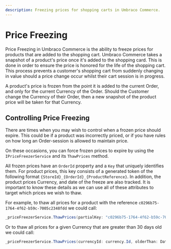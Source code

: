 ```yaml
---
description: Freezing prices for shopping carts in Umbraco Commerce.
---
```


# Price Freezing

Price Freezing in Umbraco Commerce is the ability to freeze prices for products that are added to the shopping cart. Umbraco Commerce takes a snapshot of a product's price once it's added to the shopping card. This is done in order to ensure the price is honored for the life of the shopping cart. This process prevents a customer's shopping cart from suddenly changing in value should a price change occur whilst their cart session is in progress.

A product's price is frozen from the point it is added to the current Order, and only for the current Currency of the Order. Should the Customer change the Currency of their Order, then a new snapshot of the product price will be taken for that Currency.

## Controlling Price Freezing

There are times when you may wish to control when a frozen price should expire. This could be if a product was incorrectly priced, or if you have rules on how long an Order-session is allowed to maintain price.

On these occasions, you can force frozen prices to expire by using the `IPriceFreezerService` and its `ThawPrices` method.

All frozen prices have an `OrderId` property and a `Key` that uniquely identifies them. For product prices, this key consists of a generated token of the following format `{StoreId}_{OrderId}_{ProductReference}`. In addition, the product prices Currency, and date of the freeze are also tracked. It is important to know these details as we can use all of these attributes to target which prices we wish to thaw.

For example, to thaw all prices for a product with the reference `c0296b75-1764-4f62-b59c-7005c2348fdd` we could call:

```csharp
_priceFreezerService.ThawPrices(partialKey: "c0296b75-1764-4f62-b59c-7005c2348fdd");
```

Or to thaw all prices for a given Currency that are greater than 30 days old we could call:

```csharp
_priceFreezerService.ThawPrices(currencyId: currency.Id, olderThan: DateTime.Now.AddDays(-30));
```
